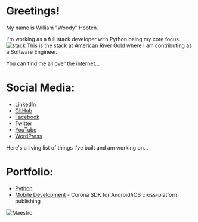 <head>
	<link rel="shortcut icon" type="image/x-icon" href="favicon.ico">
</head>

# Greetings!

My name is William "Woody" Hooten.

<!--![headshot](https://i.imgur.com/MaRaAhW.png) -->

I'm working as a full stack developer with Python being my core focus. 
![stack](https://i.imgur.com/YsX0q6x.png)
This is the stack at [American River Gold](http://www.americanrivergold.com) where I am contributing as a Software Engineer.

You can find me all over the internet...
# Social Media:

- [LinkedIn](https://www.linkedin.com/in/woodyhooten/)
- [GitHub](https://www.github.com/frymatic)
- [Facebook](https://www.facebook.com/WoodHoot)
- [Twitter](https://www.twitter.com/WoodHoot)
- [YouTube](https://www.youtube.com/channel/UCS03esOnKDT7d-HMG_HFKnQ)
- [WordPress](https://woodhoot.wordpress.com/)


Here's a living list of things I've built and am working on...
# Portfolio:

- [Python](python.md)
- [Mobile Development](mobile.md) - Corona SDK for Android/iOS cross-platform publishing

![Maestro](https://i.imgur.com/eUcUftE.png)

<!-- For anyone paying attention:
- ƒrymatic
	- [SoundCloud](https://soundcloud.com/mofrymatic)
	- [Twitter](https://twitter.com/mofrymatic)
	- [TensorFlow Community](https://www.twitter.com/TensorFlo)
- [ßrazen 5tudios](https://twitter.com/Brazen5tudios)
	- [Slack](https://brazen5tudios.slack.com/)
	- [MAR5](https://www.facebook.com/events/251726375236944/)
	- [RED EYE](https://www.facebook.com/groups/REDEYEGAME/)
-->
